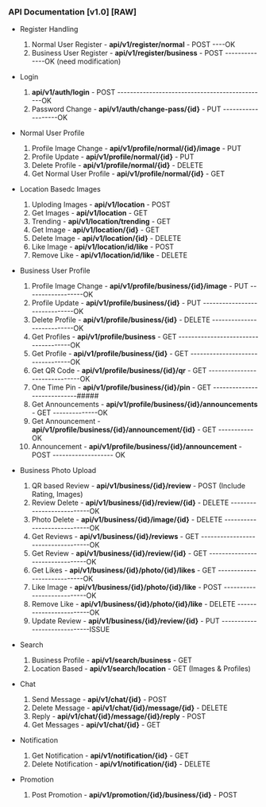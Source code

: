 ### API Documentation [v1.0] [RAW]

- Register Handling

  1. Normal User Register - **api/v1/register/normal** - POST ----OK
  2. Business User Register - **api/v1/register/business** - POST --------------OK (need modification)

- Login

  1. **api/v1/auth/login** - POST -----------------------------------------------OK
  2. Password Change - **api/v1/auth/change-pass/{id}** - PUT -------------------OK

- Normal User Profile

  1. Profile Image Change - **api/v1/profile/normal/{id}/image** - PUT
  2. Profile Update - **api/v1/profile/normal/{id}** - PUT
  3. Delete Profile - **api/v1/profile/normal/{id}** - DELETE
  4. Get Normal User Profile - **api/v1/profile/normal/{id}** - GET

- Location Basedc Images

  1. Uploding Images - **api/v1/location** - POST
  2. Get Images - **api/v1/location** - GET
  3. Trending - **api/v1/location/trending** - GET
  4. Get Image - **api/v1/location/{id}** - GET
  5. Delete Image - **api/v1/location/{id}** - DELETE
  6. Like Image - **api/v1/location/id/like** - POST
  7. Remove Like - **api/v1/location/id/like** - DELETE

- Business User Profile

  1. Profile Image Change - **api/v1/profile/business/{id}/image** - PUT ------------------OK
  2. Profile Update - **api/v1/profile/business/{id}** - PUT ------------------------------OK
  3. Delete Profile - **api/v1/profile/business/{id}** - DELETE ---------------------------OK
  4. Get Profiles - **api/v1/profile/business** - GET -------------------------------------OK
  5. Get Profile - **api/v1/profile/business/{id}** - GET ---------------------------------OK
  6. Get QR Code - **api/v1/profile/business/{id}/qr** - GET ------------------------------OK
  7. One Time Pin - **api/v1/profile/business/{id}/pin** - GET ----------------------------#####
  8. Get Announcements - **api/v1/profile/business/{id}/announcements** - GET --------------OK
  9. Get Announcement - **api/v1/profile/business/{id}/announcement/{id}** - GET -----------OK
  10. Announcement - **api/v1/profile/business/{id}/announcement** - POST ------------------- OK

- Business Photo Upload

  1. QR based Review - **api/v1/business/{id}/review** - POST (Include Rating, Images)
  2. Review Delete - **api/v1/business/{id}/review/{id}** - DELETE --------------------------OK
  3. Photo Delete - **api/v1/business/{id}/image/{id}** - DELETE ----------------------------OK
  4. Get Reviews - **api/v1/business/{id}/reviews** - GET -----------------------------------OK
  5. Get Review - **api/v1/business/{id}/review/{id}** - GET --------------------------------OK
  6. Get Likes - **api/v1/business/{id}/photo/{id}/likes** - GET ----------------------------OK
  7. Like Image - **api/v1/business/{id}/photo/{id}/like** - POST ---------------------------OK
  8. Remove Like - **api/v1/business/{id}/photo/{id}/like** - DELETE ------------------------OK
  9. Update Review - **api/v1/business/{id}/review/{id}** - PUT -----------------------------ISSUE

- Search

  1. Business Profile - **api/v1/search/business** - GET
  2. Location Based - **api/v1/search/location** - GET (Images & Profiles)

- Chat
  1. Send Message - **api/v1/chat/{id}** - POST
  2. Delete Message - **api/v1/chat/{id}/message/{id}** - DELETE
  3. Reply - **api/v1/chat/{id}/message/{id}/reply** - POST
  4. Get Messages - **api/v1/chat/{id}** - GET
- Notification

  1. Get Notification - **api/v1/notification/{id}** - GET
  2. Delete Notification - **api/v1/notification/{id}** - DELETE

- Promotion
  1. Post Promotion - **api/v1/promotion/{id}/business/{id}** - POST
